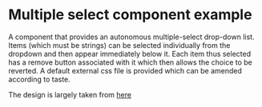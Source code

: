 Multiple select component example
=================================

A component that provides an autonomous multiple-select drop-down list.  Items (which must be strings) can be selected individually from the dropdown and then appear immediately below it.  Each item thus selected has a remove button associated with it which then allows the choice to be reverted. A default external css file is provided which can be amended according to taste.

The design is largely taken from [here](http://www.suumit.com/projects/bsmSelect/examples/example_results.php)
